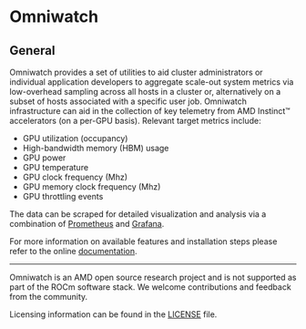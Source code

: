 # Omniwatch

## General

Omniwatch provides a set of utilities to aid cluster administrators or
individual application developers to aggregate scale-out system
metrics via low-overhead sampling across all hosts in a cluster or,
alternatively on a subset of hosts associated with a specific user
job. Omniwatch infrastructure can aid in the collection of key
telemetry from AMD Instinct™ accelerators (on a per-GPU
basis). Relevant target metrics include:

* GPU utilization (occupancy)
* High-bandwidth memory (HBM) usage
* GPU power
* GPU temperature
* GPU clock frequency (Mhz)
* GPU memory clock frequency (Mhz)
* GPU throttling events

The data can be scraped for detailed visualization and analysis via
a combination of [Prometheus](https://prometheus.io/) and
[Grafana](https://github.com/grafana/grafana).


For more information on available features and installation steps
please refer to the online [documentation](https://amdresearch.github.io/omniwatch/).

--- 
Omniwatch is an AMD open source research project and is not supported
as part of the ROCm software stack. We welcome contributions and
feedback from the community. 

Licensing information can be found in the [LICENSE](LICENSE) file.